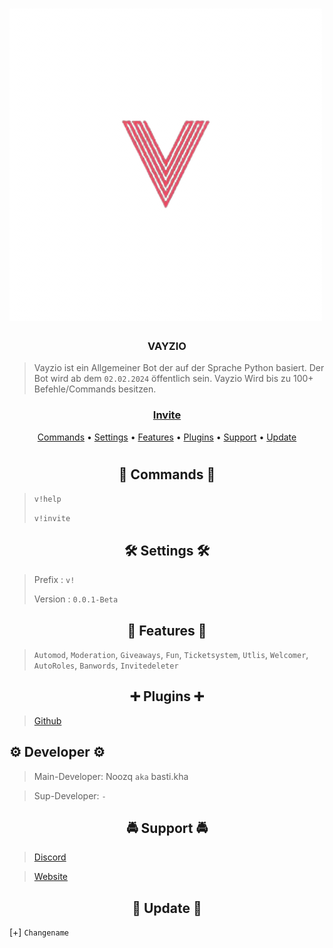 <h1></h1>
<h1 algin = Center><img src="logo-tra.png" img></h1>
<h3 align = Center>VAYZIO</h3>

> Vayzio ist ein Allgemeiner Bot der auf der Sprache Python basiert.
> Der Bot wird ab dem `02.02.2024` öffentlich sein.
> Vayzio Wird bis zu 100+ Befehle/Commands besitzen.


<h3 align = Center>

  [Invite](https://discord.com/api/oauth2/authorize?client_id=971347959788765237&permissions=8&scope=bot)
</h3>
<p align="center">
  <a href="#Commands">Commands</a>
  •
  <a href="#Settings">Settings</a>
  •
  <a href="#Features">Features</a>
  •
  <a href="#plugins">Plugins</a>
  •
  <a href="#support">Support</a>
  •
  <a href="#update">Update</a>
<h1></h1>

<h2 align="center">🧿 Commands 🧿</h2>

> `v!help`
> 
> `v!invite`

<h2 align="center">🛠️ Settings 🛠️</h2>

> Prefix : `v!`
> 
> Version : `0.0.1-Beta`

<h2 align="center">🚀 Features 🚀</h2>

> `Automod`,
> `Moderation`,
> `Giveaways`,
> `Fun`,
> `Ticketsystem`,
> `Utlis`,
> `Welcomer`,
> `AutoRoles`,
> `Banwords`,
> `Invitedeleter`

<h2 align="center">➕ Plugins ➕</h2>

> [Github]()

<h2 algin="center">⚙️ Developer ⚙️</h2>

> Main-Developer: Noozq `aka` basti.kha

> Sup-Developer: `-`

<h2 align="center">🚔 Support 🚔</h2>

> [Discord](https://discord.gg/WjYrRvZM9Q) 

> [Website](https://soon.de/)

<h2 align="center">🔮 Update 🔮</h2>

[+] `Changename`
